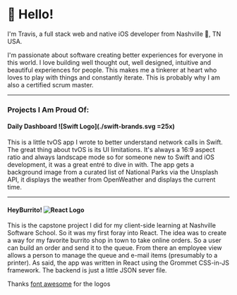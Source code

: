 # 👋 Hello!

I'm Travis, a full stack web and native iOS developer from Nashville 🤠, TN USA.

I'm passionate about software creating better experiences for everyone in this world. I love building well thought out, well designed, intuitive and beautiful experiences for people. This makes me a tinkerer at heart who loves to play with things and constantly iterate. This is probably why I am also a certified scrum master.

---

### Projects I Am Proud Of:

#### Daily Dashboard ![Swift Logo](./swift-brands.svg =25x)

This is a little tvOS app I wrote to better understand network calls in Swift. The great thing about tvOS is its UI limitations. It's always a 16:9 aspect ratio and always landscape mode so for someone new to Swift and iOS development, it was a great entré to dive in with. The app gets a background image from a curated list of National Parks via the Unsplash API, it displays the weather from OpenWeather and displays the current time.

---

#### HeyBurrito! ![React Logo](https://github.com/travisbrigman/travisbrigman/blob/main/react-brands.svg&s=200)

This is the capstone project I did for my client-side learning at Nashville Software School. So it was my first foray into React. The idea was to create a way for my favorite burrito shop in town to take online orders. So a user can build an order and send it to the queue. From there an employee view allows a person to manage the queue and e-mail items (presumably to a printer). As said, the app was written in React using the Grommet CSS-in-JS framework. The backend is just a little JSON sever file.

Thanks [font awesome](https://fontawesome.com/license/free) for the logos
